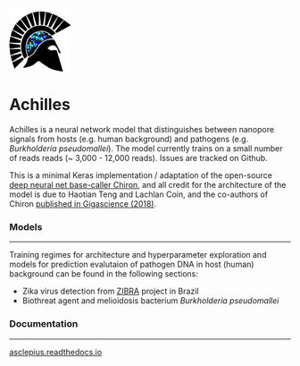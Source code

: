 <p align="left"><img src="logo.png" height="115" width="110"></img></p>

# Achilles

Achilles is a neural network model that distinguishes between nanopore signals from hosts (e.g. human background) and pathogens (e.g. *Burkholderia pseudomallei*). The model currently trains on a small number of reads reads (~ 3,000 - 12,000 reads). Issues are tracked on Github.

This is a minimal Keras implementation / adaptation of the open-source [deep neural net base-caller Chiron](https://github.com/haotianteng/Chiron), and all credit for the architecture of the model is due to Haotian Teng and Lachlan Coin, and the co-authors of Chiron [published in Gigascience (2018)](https://academic.oup.com/gigascience/article/7/5/giy037/4966989).

### Models
---

Training regimes for architecture and hyperparameter exploration and models for prediction evalutaion of pathogen DNA  in host (human) background can be found in the following sections:

* Zika virus detection from [ZIBRA](http://www.zibraproject.org/data/) project in Brazil
* Biothreat agent and melioidosis bacterium *Burkholderia pseudomallei* 

### Documentation
---

[asclepius.readthedocs.io](https://asclepius.readthedocs.io)
